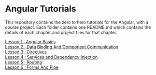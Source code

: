 # Angular Tutorials

This repository contains the zero to hero tutorials for the Angular, with a course project.
Each folder contains one README.md which contains the details of each chapter and project files
for that chapter.

[Lesson 1 : Angular Basics](Chapter01Basics)<br/>
[Lesson 2 : Data Binding And Component Communication](Chapter2DataBindingAndComponentCommunication)<br/>
[Lesson 3 : Directives](Chapter3Directives)<br/>
[Lesson 4 : Services and Dependency Injection](Chapter4ServicesAndDI)<br/>
[Lesson 5 : Routing](Chapter5Routing)<br/>
[Lesson 6 : Forms And Pipe](Chapter6Forms)<br/>
